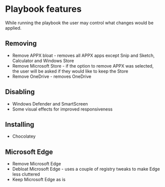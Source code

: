 # Playbook features
While running the playbook the user may control what changes would be applied.

## Removing
- Remove APPX bloat - removes all APPX apps except Snip and Sketch, Calculator and Windows Store
- Remove Microsoft Store - if the option to remove APPX was selected, the user will be asked if they would like to keep the Store
- Remove OneDrive - removes OneDrive

## Disabling
- Windows Defender and SmartScreen
- Some visual effects for improved responsiveness

## Installing
- Chocolatey

## Microsoft Edge
- Remove Microsoft Edge
- Debloat Microsoft Edge - uses a couple of registry tweaks to make Edge less cluttered
- Keep Microsoft Edge as is
